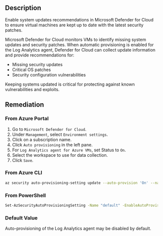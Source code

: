 ## Description

Enable system updates recommendations in Microsoft Defender for Cloud to ensure virtual machines are kept up to date with the latest security patches.

Microsoft Defender for Cloud monitors VMs to identify missing system updates and security patches. When automatic provisioning is enabled for the Log Analytics agent, Defender for Cloud can collect update information and provide recommendations for:
- Missing security updates
- Critical OS patches
- Security configuration vulnerabilities

Keeping systems updated is critical for protecting against known vulnerabilities and exploits.

## Remediation

### From Azure Portal

1. Go to `Microsoft Defender for Cloud`.
2. Under `Management`, select `Environment settings`.
3. Click on a subscription name.
4. Click `Auto provisioning` in the left pane.
5. For `Log Analytics agent for Azure VMs`, set Status to `On`.
6. Select the workspace to use for data collection.
7. Click `Save`.

### From Azure CLI

```bash
az security auto-provisioning-setting update --auto-provision 'On' --name 'default'
```

### From PowerShell

```bash
Set-AzSecurityAutoProvisioningSetting -Name "default" -EnableAutoProvision
```

### Default Value

Auto-provisioning of the Log Analytics agent may be disabled by default.

